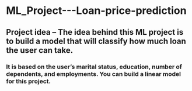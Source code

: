 # ML_Project---Loan-price-prediction

## Project idea – The idea behind this ML project is to build a model that will classify how much loan the user can take.

### It is based on the user’s marital status, education, number of dependents, and employments. You can build a linear model for this project.
